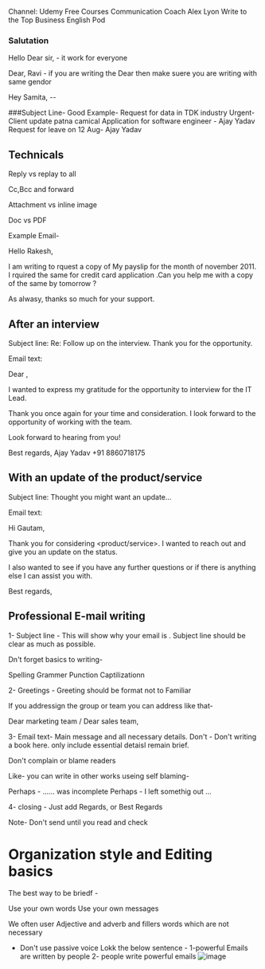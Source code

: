 

Channel: Udemy Free Courses
Communication Coach Alex Lyon
Write to the Top
Business English Pod


### Salutation
Hello 
Dear sir, - it work for everyone

Dear, Ravi - if you are writing the Dear then make suere you are writing with same gendor

Hey Samita, -- 

###Subject Line-
Good Example- Request for data in TDK industry 
Urgent- Client update patna camical
Application for software engineer - Ajay Yadav
Request for leave on 12 Aug- Ajay Yadav

## Technicals

Reply vs replay to all 

Cc,Bcc and forward 

Attachment vs inline image

Doc vs PDF

Example Email-

Hello Rakesh,

I am writing to rquest a copy of My payslip for the month of november 2011.
I rquired the same for credit card application .Can you help me with a copy of the same by tomorrow ?

As alwasy, thanks so much for your support.

## After an interview

Subject line: Re: Follow up on the interview. Thank you for the opportunity.

Email text:

Dear <Name>,

I wanted to express my gratitude for the opportunity to interview for the IT Lead.

Thank you once again for your time and consideration. I look forward to the opportunity of working with the team.

Look forward to hearing from you!

 Best regards,
 Ajay Yadav
+91 8860718175


## With an update of the product/service

Subject line: Thought you might want an update...

Email text:

Hi Gautam,

Thank you for considering <product/service>. I wanted to reach out and give you an update on the status.

I also wanted to see if you have any further questions or if there is anything else I can assist you with.

Best regards,


## Professional E-mail writing 

1- Subject line - This will show why your email is . Subject line should be clear as much as possible.

Dn't forget basics to writing-

Spelling
Grammer
Punction
Captilizationn


2- Greetings    - Greeting should be format not to Familiar 



If you addressign the group or team you can address like that-

Dear marketing team / Dear sales team,



3- Email text- Main message and all necessary details.
Don't - Don't writing a book here.
only include essential detaisl remain brief.

Don't complain or blame readers 

Like- you can write in other works useing self blaming-

Perhaps - ...... was incomplete
Perhaps - I left somethig out ...



4- closing  - Just add Regards, or Best Regards

Note- Don't send until you read and check

# Organization style and Editing basics

The best way to be briedf -

Use your own words
Use your own messages

We often user Adjective and adverb and fillers words which are not necessary 

- Don't use passive voice
Lokk the below sentence -
1-powerful Emails are written by people
 2- people write powerful emails
![image](https://github.com/user-attachments/assets/0c0c00a4-c758-4acd-8683-74cbdad3d95e)


